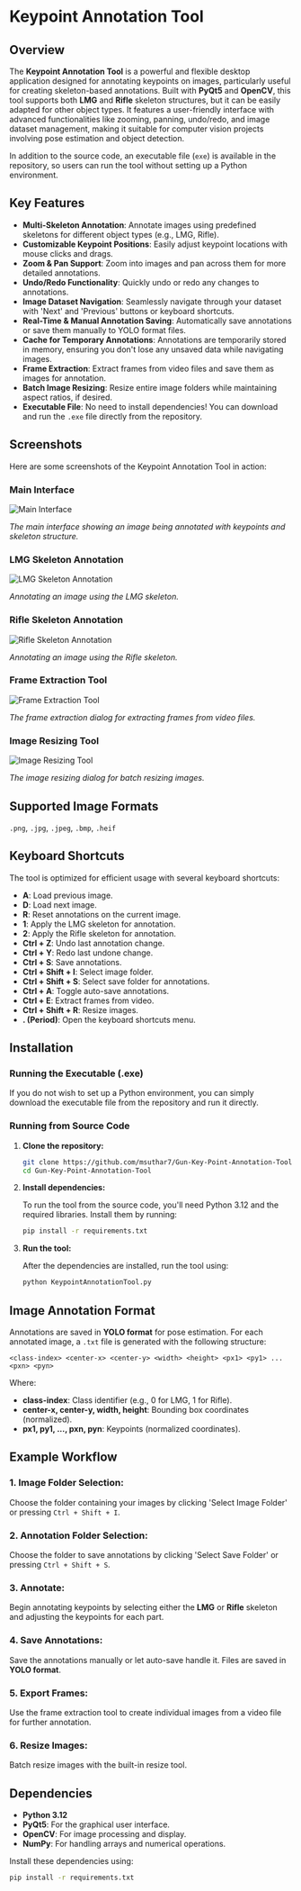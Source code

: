 # Keypoint Annotation Tool

## Overview

The **Keypoint Annotation Tool** is a powerful and flexible desktop application designed for annotating keypoints on images, particularly useful for creating skeleton-based annotations. Built with **PyQt5** and **OpenCV**, this tool supports both **LMG** and **Rifle** skeleton structures, but it can be easily adapted for other object types. It features a user-friendly interface with advanced functionalities like zooming, panning, undo/redo, and image dataset management, making it suitable for computer vision projects involving pose estimation and object detection.

In addition to the source code, an executable file (`exe`) is available in the repository, so users can run the tool without setting up a Python environment.

## Key Features

- **Multi-Skeleton Annotation**: Annotate images using predefined skeletons for different object types (e.g., LMG, Rifle).
- **Customizable Keypoint Positions**: Easily adjust keypoint locations with mouse clicks and drags.
- **Zoom & Pan Support**: Zoom into images and pan across them for more detailed annotations.
- **Undo/Redo Functionality**: Quickly undo or redo any changes to annotations.
- **Image Dataset Navigation**: Seamlessly navigate through your dataset with 'Next' and 'Previous' buttons or keyboard shortcuts.
- **Real-Time & Manual Annotation Saving**: Automatically save annotations or save them manually to YOLO format files.
- **Cache for Temporary Annotations**: Annotations are temporarily stored in memory, ensuring you don't lose any unsaved data while navigating images.
- **Frame Extraction**: Extract frames from video files and save them as images for annotation.
- **Batch Image Resizing**: Resize entire image folders while maintaining aspect ratios, if desired.
- **Executable File**: No need to install dependencies! You can download and run the `.exe` file directly from the repository.

## Screenshots

Here are some screenshots of the Keypoint Annotation Tool in action:

### Main Interface

![Main Interface](./Interface%20Images//Main%20Interface.png)

*The main interface showing an image being annotated with keypoints and skeleton structure.*

### LMG Skeleton Annotation

![LMG Skeleton Annotation](./Interface%20Images//LMG%20Skeleton%20Annotation.png)

*Annotating an image using the LMG skeleton.*

### Rifle Skeleton Annotation

![Rifle Skeleton Annotation](./Interface%20Images//Rifle%20Skeleton%20Annotation.png)

*Annotating an image using the Rifle skeleton.*

### Frame Extraction Tool

![Frame Extraction Tool](./Interface%20Images//Frame%20Extraction%20Tool.png)

*The frame extraction dialog for extracting frames from video files.*

### Image Resizing Tool

![Image Resizing Tool](./Interface%20Images//Image%20Resizing%20Tool.png)

*The image resizing dialog for batch resizing images.*

## Supported Image Formats

`.png`, `.jpg`, `.jpeg`, `.bmp`, `.heif`

## Keyboard Shortcuts

The tool is optimized for efficient usage with several keyboard shortcuts:

- **A**: Load previous image.
- **D**: Load next image.
- **R**: Reset annotations on the current image.
- **1**: Apply the LMG skeleton for annotation.
- **2**: Apply the Rifle skeleton for annotation.
- **Ctrl + Z**: Undo last annotation change.
- **Ctrl + Y**: Redo last undone change.
- **Ctrl + S**: Save annotations.
- **Ctrl + Shift + I**: Select image folder.
- **Ctrl + Shift + S**: Select save folder for annotations.
- **Ctrl + A**: Toggle auto-save annotations.
- **Ctrl + E**: Extract frames from video.
- **Ctrl + Shift + R**: Resize images.
- **. (Period)**: Open the keyboard shortcuts menu.

## Installation

### Running the Executable (.exe)

If you do not wish to set up a Python environment, you can simply download the executable file from the repository and run it directly.

### Running from Source Code

1. **Clone the repository:**

    ```bash
    git clone https://github.com/msuthar7/Gun-Key-Point-Annotation-Tool.git
    cd Gun-Key-Point-Annotation-Tool
    ```

2. **Install dependencies:**

    To run the tool from the source code, you'll need Python 3.12 and the required libraries. Install them by running:

    ```bash
    pip install -r requirements.txt
    ```

3. **Run the tool:**

    After the dependencies are installed, run the tool using:

    ```bash
    python KeypointAnnotationTool.py
    ```

## Image Annotation Format

Annotations are saved in **YOLO format** for pose estimation. For each annotated image, a `.txt` file is generated with the following structure:

```plaintext
<class-index> <center-x> <center-y> <width> <height> <px1> <py1> ... <pxn> <pyn>
```

Where:

- **class-index**: Class identifier (e.g., 0 for LMG, 1 for Rifle).
- **center-x, center-y, width, height**: Bounding box coordinates (normalized).
- **px1, py1, ..., pxn, pyn**: Keypoints (normalized coordinates).

## Example Workflow

### 1. Image Folder Selection:
Choose the folder containing your images by clicking 'Select Image Folder' or pressing `Ctrl + Shift + I`.

### 2.  Annotation Folder Selection:

Choose the folder to save annotations by clicking 'Select Save Folder' or pressing `Ctrl + Shift + S`.

### 3.  Annotate:

Begin annotating keypoints by selecting either the **LMG** or **Rifle** skeleton and adjusting the keypoints for each part.

### 4.  Save Annotations:

Save the annotations manually or let auto-save handle it. Files are saved in **YOLO format**.

### 5.  Export Frames:

Use the frame extraction tool to create individual images from a video file for further annotation.

### 6.  Resize Images:

Batch resize images with the built-in resize tool.

## Dependencies

- **Python 3.12**
- **PyQt5**: For the graphical user interface.
- **OpenCV**: For image processing and display.
- **NumPy**: For handling arrays and numerical operations.

Install these dependencies using:

```bash
pip install -r requirements.txt

